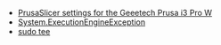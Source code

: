 - [PrusaSlicer settings for the Geeetech Prusa i3 Pro W](prusaslicer-geeetech-i3-settings.md)
- [System.ExecutionEngineException](system-execution-engine-exception.md)
- [sudo tee](sudo-tee.md)
